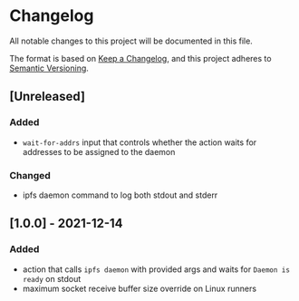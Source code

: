 # Changelog
All notable changes to this project will be documented in this file.

The format is based on [Keep a Changelog](https://keepachangelog.com/en/1.0.0/),
and this project adheres to [Semantic Versioning](https://semver.org/spec/v2.0.0.html).

## [Unreleased]
### Added
- `wait-for-addrs` input that controls whether the action waits for addresses to be assigned to the daemon

### Changed
- ipfs daemon command to log both stdout and stderr

## [1.0.0] - 2021-12-14
### Added
- action that calls `ipfs daemon` with provided args and waits for `Daemon is ready` on stdout
- maximum socket receive buffer size override on Linux runners
